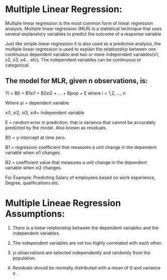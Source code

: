 # Multiple Linear Regression:

Multiple linear regression is the most common form of linear regression analysis. Multiple linear regression (MLR) is a statistical technique that uses several explanatory variables to predict the outcome of a response variable

Just like simple linear regression it is also used as a predictive analysis, the multiple linear regression is used to explain the relationship between one continuous dependent variable and two or more independent variables(x1, x2, x3, x4… etc). The independent variables can be continuous or categorical.


## The model for MLR, given n observations, is:

Yi = B0 + B1xi1 + B2xi2 + ... + Bpxip + E where i = 1,2, ..., n

Where yi = dependent variable

xi1, xi2, xi3, xi4= independent variable 


E = random error in prediction, that is variance that cannot be accurately predicted by the model. Also known as residuals.

B0 = y-intercept at time zero.

B1 = regression coefficient that measures a unit change in the dependent variable when xi1 changes.

B2 = coefficient value that measures a unit change in the dependent variable when xi2 changes.

For Example: Predicting Salary of employees based on work experience, Degree, qualifications etc.


# Multiple Lineae Regression Assumptions:

1. There is a linear relationship between the dependent variables and the independent variables.

2. The independent variables are not too highly correlated with each other.

3. yi observations are selected independently and randomly from the population.

4. Residuals should be normally distributed with a mean of 0 and variance σ .


